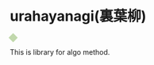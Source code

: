 # urahayanagi(裏葉柳)

<div style="height: 13px; width: 13px; background: #C1D8AC; transform: rotate(45deg)"></div>

This is library for algo method.
